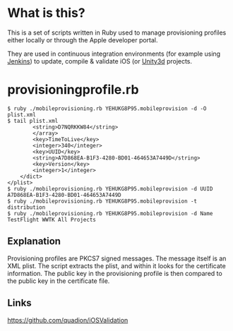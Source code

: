 # What is this? #

This is a set of scripts written in Ruby used to manage provisioning profiles either locally or through the Apple developer portal.

They are used in continuous integration environments (for example using [Jenkins](http://jenkins-ci.org)) to update, compile & validate iOS (or [Unity3d](http://unity3d.com) projects.

# provisioningprofile.rb #

	$ ruby ./mobileprovisioning.rb YEHUKG8P95.mobileprovision -d -O plist.xml
	$ tail plist.xml
			<string>D7NQRKKW84</string>
			</array>
			<key>TimeToLive</key>
			<integer>340</integer>
			<key>UUID</key>
			<string>A7D868EA-B1F3-4280-BD01-464653A7449D</string>
			<key>Version</key>
			<integer>1</integer>
		</dict>
	</plist>
	$ ruby ./mobileprovisioning.rb YEHUKG8P95.mobileprovision -d UUID
	A7D868EA-B1F3-4280-BD01-464653A7449D
	$ ruby ./mobileprovisioning.rb YEHUKG8P95.mobileprovision -t
	distribution
	$ ruby ./mobileprovisioning.rb YEHUKG8P95.mobileprovision -d Name
	TestFlight WWTK All Projects

## Explanation ##

Provisioning profiles are PKCS7 signed messages. The message itself is an XML plist. The script extracts the plist, and within it looks for the certificate information.
The public key in the provisioning profile is then compared to the public key in the certificate file.

## Links ##

https://github.com/quadion/iOSValidation